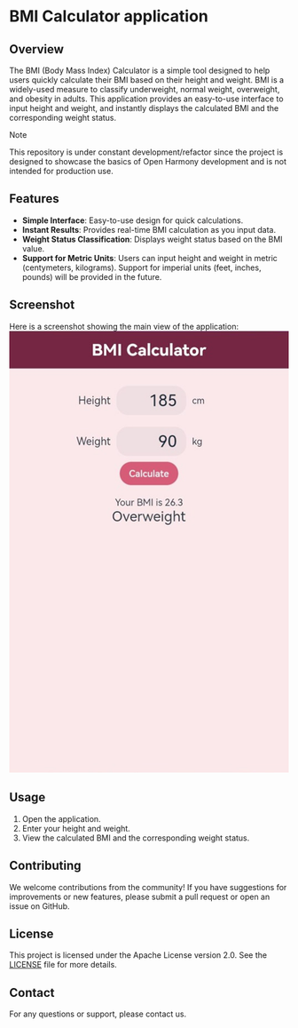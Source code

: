 # BMI Calculator application

## Overview

The BMI (Body Mass Index) Calculator is a simple tool designed to help users quickly calculate their BMI based on their height and weight. BMI is a widely-used measure to classify underweight, normal weight, overweight, and obesity in adults. This application provides an easy-to-use interface to input height and weight, and instantly displays the calculated BMI and the corresponding weight status.

> [!note]
This repository is under constant development/refactor since the project is designed to showcase the basics of Open Harmony development and is not intended for production use.

## Features

- **Simple Interface**: Easy-to-use design for quick calculations.
- **Instant Results**: Provides real-time BMI calculation as you input data.
- **Weight Status Classification**: Displays weight status based on the BMI value.
- **Support for Metric Units**: Users can input height and weight in metric (centymeters, kilograms). Support for imperial units (feet, inches, pounds) will be provided in the future.

## Screenshot 
Here is a screenshot showing the main view of the application: ![Sceenshot](./app_screenshot.jpg)

## Usage

1. Open the application.
2. Enter your height and weight.
3. View the calculated BMI and the corresponding weight status.

## Contributing

We welcome contributions from the community! If you have suggestions for improvements or new features, please submit a pull request or open an issue on GitHub.

## License

This project is licensed under the Apache License version 2.0. See the [LICENSE](LICENSE) file for more details.

## Contact

For any questions or support, please contact us.
